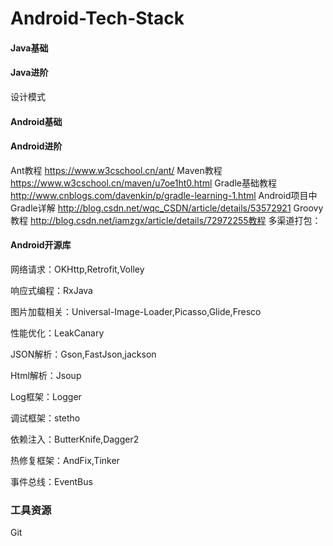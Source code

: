 # Android-Tech-Stack

#### Java基础
#### Java进阶
设计模式

#### Android基础
#### Android进阶
Ant教程
https://www.w3cschool.cn/ant/
Maven教程
https://www.w3cschool.cn/maven/u7oe1ht0.html
Gradle基础教程
http://www.cnblogs.com/davenkin/p/gradle-learning-1.html
Android项目中Gradle详解
http://blog.csdn.net/wqc_CSDN/article/details/53572921
Groovy教程
http://blog.csdn.net/iamzgx/article/details/72972255教程
多渠道打包：

#### Android开源库
网络请求：OKHttp,Retrofit,Volley

响应式编程：RxJava

图片加载相关：Universal-Image-Loader,Picasso,Glide,Fresco

性能优化：LeakCanary

JSON解析：Gson,FastJson,jackson

Html解析：Jsoup

Log框架：Logger

调试框架：stetho

依赖注入：ButterKnife,Dagger2

热修复框架：AndFix,Tinker

事件总线：EventBus

### 工具资源
Git
